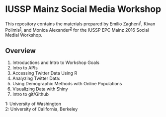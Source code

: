 # IUSSP Mainz Social Media Workshop

This repository contains the materials prepared by Emilio Zagheni<sup>[1](#UW)</sup>, Kivan Polimis<sup>[1](#UW)</sup>, and Monica Alexander<sup>[2](#Berkeley)</sup> for the IUSSP EPC Mainz 2016 Social Medial Workshop.

## Overview 
1. Introductions and Intro to Workshop Goals 
2. Intro to APIs
3. Accessing Twitter Data Using R 
4. Analyzing Twitter Data: 
5. Using Demographic Methods with Online Populations
6. Visualizing Data with Shiny 
7. Intro to git/Github 

<a name="UW">1</a>: University of Washington  
<a name="Berkeley">2</a>: University of California, Berkeley  